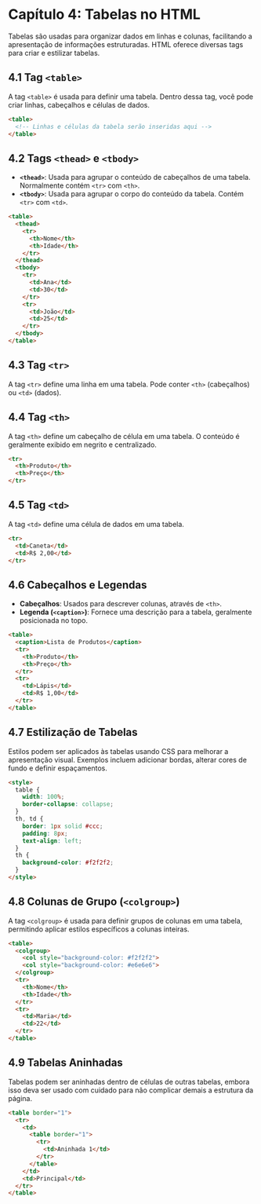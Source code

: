 
# Capítulo 4: Tabelas no HTML

Tabelas são usadas para organizar dados em linhas e colunas, facilitando a apresentação de informações estruturadas. HTML oferece diversas tags para criar e estilizar tabelas.

## 4.1 Tag `<table>`

A tag `<table>` é usada para definir uma tabela. Dentro dessa tag, você pode criar linhas, cabeçalhos e células de dados.

```html
<table>
  <!-- Linhas e células da tabela serão inseridas aqui -->
</table>
```

## 4.2 Tags `<thead>` e `<tbody>`

- **`<thead>`**: Usada para agrupar o conteúdo de cabeçalhos de uma tabela. Normalmente contém `<tr>` com `<th>`.
- **`<tbody>`**: Usada para agrupar o corpo do conteúdo da tabela. Contém `<tr>` com `<td>`.

```html
<table>
  <thead>
    <tr>
      <th>Nome</th>
      <th>Idade</th>
    </tr>
  </thead>
  <tbody>
    <tr>
      <td>Ana</td>
      <td>30</td>
    </tr>
    <tr>
      <td>João</td>
      <td>25</td>
    </tr>
  </tbody>
</table>
```

## 4.3 Tag `<tr>`

A tag `<tr>` define uma linha em uma tabela. Pode conter `<th>` (cabeçalhos) ou `<td>` (dados).

## 4.4 Tag `<th>`

A tag `<th>` define um cabeçalho de célula em uma tabela. O conteúdo é geralmente exibido em negrito e centralizado.

```html
<tr>
  <th>Produto</th>
  <th>Preço</th>
</tr>
```

## 4.5 Tag `<td>`

A tag `<td>` define uma célula de dados em uma tabela.

```html
<tr>
  <td>Caneta</td>
  <td>R$ 2,00</td>
</tr>
```

## 4.6 Cabeçalhos e Legendas

- **Cabeçalhos**: Usados para descrever colunas, através de `<th>`.
- **Legenda (`<caption>`)**: Fornece uma descrição para a tabela, geralmente posicionada no topo.

```html
<table>
  <caption>Lista de Produtos</caption>
  <tr>
    <th>Produto</th>
    <th>Preço</th>
  </tr>
  <tr>
    <td>Lápis</td>
    <td>R$ 1,00</td>
  </tr>
</table>
```

## 4.7 Estilização de Tabelas

Estilos podem ser aplicados às tabelas usando CSS para melhorar a apresentação visual. Exemplos incluem adicionar bordas, alterar cores de fundo e definir espaçamentos.

```html
<style>
  table {
    width: 100%;
    border-collapse: collapse;
  }
  th, td {
    border: 1px solid #ccc;
    padding: 8px;
    text-align: left;
  }
  th {
    background-color: #f2f2f2;
  }
</style>
```

## 4.8 Colunas de Grupo (`<colgroup>`)

A tag `<colgroup>` é usada para definir grupos de colunas em uma tabela, permitindo aplicar estilos específicos a colunas inteiras.

```html
<table>
  <colgroup>
    <col style="background-color: #f2f2f2">
    <col style="background-color: #e6e6e6">
  </colgroup>
  <tr>
    <th>Nome</th>
    <th>Idade</th>
  </tr>
  <tr>
    <td>Maria</td>
    <td>22</td>
  </tr>
</table>
```

## 4.9 Tabelas Aninhadas

Tabelas podem ser aninhadas dentro de células de outras tabelas, embora isso deva ser usado com cuidado para não complicar demais a estrutura da página.

```html
<table border="1">
  <tr>
    <td>
      <table border="1">
        <tr>
          <td>Aninhada 1</td>
        </tr>
      </table>
    </td>
    <td>Principal</td>
  </tr>
</table>
```
